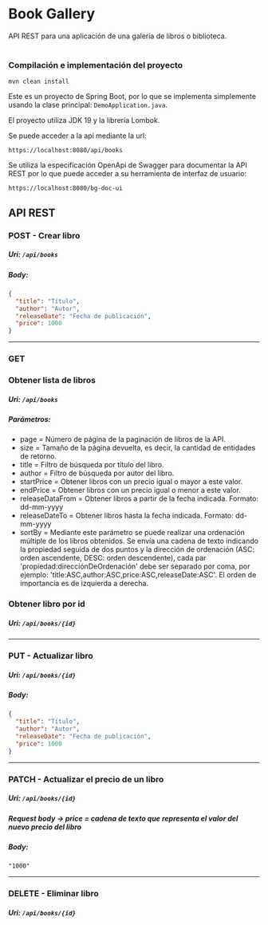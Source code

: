# Book Gallery
API REST para una aplicación de una galería de libros o biblioteca.
</br></br>

### Compilación e implementación del proyecto
```
mvn clean install
```

Este es un proyecto de Spring Boot, por lo que se implementa simplemente usando la clase principal: `DemoApplication.java`.

El proyecto utiliza JDK 19 y la librería Lombok.

Se puede acceder a la api mediante la url:
```
https://localhost:8080/api/books  
```
Se utiliza la especificación OpenApi de Swagger para documentar la API REST por lo que puede acceder a su herramienta de interfaz de usuario:
```
https://localhost:8080/bg-doc-ui
```

## API REST
### POST - Crear libro
##### Uri: `/api/books`
##### Body:
```json
{
  "title": "Título",
  "author": "Autor",
  "releaseDate": "Fecha de publicación",
  "price": 1000
}
```
<hr>

### GET
### Obtener lista de libros
##### Uri: `/api/books`

##### Parámetros:
* page = Número de página de la paginación de libros de la API.
* size = Tamaño de la página devuelta, es decir, la cantidad de entidades de retorno.
* title = Filtro de búsqueda por título del libro.
* author = Filtro de búsqueda por autor del libro.
* startPrice = Obtener libros con un precio igual o mayor a este valor.
* endPrice = Obtener libros con un precio igual o menor a este valor.
* releaseDataFrom = Obtener libros a partir de la fecha indicada. Formato: dd-mm-yyyy
* releaseDateTo = Obtener libros hasta la fecha indicada. Formato: dd-mm-yyyy
* sortBy = Mediante este parámetro se puede realizar una ordenación múltiple de los libros obtenidos. Se envía una cadena de texto indicando la propiedad seguida de dos puntos y la dirección de ordenación (ASC: orden ascendente, DESC: orden descendente), cada par 'propiedad:direcciónDeOrdenación' debe ser separado por coma, por ejemplo: 'title:ASC,author:ASC,price:ASC,releaseDate:ASC'. El orden de importancia es de izquierda a derecha.


### Obtener libro por id
##### Uri: `/api/books/{id}`
<hr>

### PUT - Actualizar libro
##### Uri: `/api/books/{id}`
##### Body:
```json
{
  "title": "Título",
  "author": "Autor",
  "releaseDate": "Fecha de publicación",
  "price": 1000
}
```
<hr>

### PATCH - Actualizar el precio de un libro
##### Uri: `/api/books/{id}`
##### Request body -> price = cadena de texto que representa el valor del nuevo precio del libro
##### Body:
```
"1000"
```
<hr>

### DELETE - Eliminar libro
##### Uri: `/api/books/{id}`

